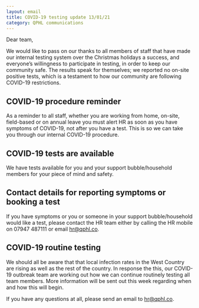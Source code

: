 ```yaml
---
layout: email
title: COVID-19 testing update 13/01/21
category: QPHL communications
---
```


Dear team,

We would like to pass on our thanks to all members of staff that have made our internal testing system over the Christmas holidays a success, and everyone’s willingness to participate in testing, in order to keep our community safe. The results speak for themselves; we reported no on-site positive tests, which is a testament to how our community are following COVID-19 restrictions.

## COVID-19 procedure reminder

As a reminder to all staff, whether you are working from home, on-site, field-based or on annual leave you must alert HR as soon as you have symptoms of COVID-19, not after you have a test. This is so we can take you through our internal COVID-19 procedure.

## COVID-19 tests are available

We have tests available for you and your support bubble/household members for your piece of mind and safety.

## Contact details for reporting symptoms or booking a test

If you have symptoms or you or someone in your support bubble/household would like a test, please contact the HR team either by calling the HR mobile on 07947&nbsp;487111 or email [hr@qphl.co](mailto:hr@qphl.co).

## COVID-19 routine testing

We should all be aware that that local infection rates in the West Country are rising as well as the rest of the country. In response the this, our COVID-19 outbreak team are working out how we can continue routinely testing all team members. More information will be sent out this week regarding when and how this will begin.

If you have any questions at all, please send an email to [hr@qphl.co](mailto:hr@qphl.co).